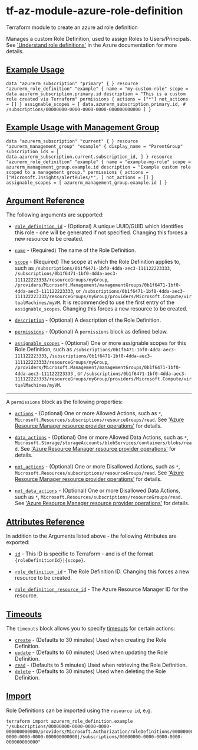 # tf-az-module-azure-role-definition
Terraform module to create an azure ad role definition 


Manages a custom Role Definition, used to assign Roles to Users/Principals. See ['Understand role definitions'](https://docs.microsoft.com/azure/role-based-access-control/role-definitions) in the Azure documentation for more details.

## [Example Usage](https://registry.terraform.io/providers/hashicorp/azurerm/latest/docs/resources/role_definition#example-usage)

```hcl
data "azurerm_subscription" "primary" { } resource "azurerm_role_definition" "example" { name = "my-custom-role" scope = data.azurerm_subscription.primary.id description = "This is a custom role created via Terraform" permissions { actions = ["*"] not_actions = [] } assignable_scopes = [ data.azurerm_subscription.primary.id, # /subscriptions/00000000-0000-0000-0000-000000000000 ] }
```

## [Example Usage with Management Group](https://registry.terraform.io/providers/hashicorp/azurerm/latest/docs/resources/role_definition#example-usage-with-management-group)

```hcl
data "azurerm_subscription" "current" { } resource "azurerm_management_group" "example" { display_name = "ParentGroup" subscription_ids = [ data.azurerm_subscription.current.subscription_id, ] } resource "azurerm_role_definition" "example" { name = "example-mg-role" scope = azurerm_management_group.example.id description = "Example custom role scoped to a management group." permissions { actions = ["Microsoft.Insights/alertRules/*", ] not_actions = [] } assignable_scopes = [ azurerm_management_group.example.id ] }
```

## [Argument Reference](https://registry.terraform.io/providers/hashicorp/azurerm/latest/docs/resources/role_definition#argument-reference)

The following arguments are supported:

-   [`role_definition_id`](https://registry.terraform.io/providers/hashicorp/azurerm/latest/docs/resources/role_definition#role_definition_id-1) - (Optional) A unique UUID/GUID which identifies this role - one will be generated if not specified. Changing this forces a new resource to be created.
    
-   [`name`](https://registry.terraform.io/providers/hashicorp/azurerm/latest/docs/resources/role_definition#name-1) - (Required) The name of the Role Definition.
    
-   [`scope`](https://registry.terraform.io/providers/hashicorp/azurerm/latest/docs/resources/role_definition#scope-1) - (Required) The scope at which the Role Definition applies to, such as `/subscriptions/0b1f6471-1bf0-4dda-aec3-111122223333`, `/subscriptions/0b1f6471-1bf0-4dda-aec3-111122223333/resourceGroups/myGroup`, `/providers/Microsoft.Management/managementGroups/0b1f6471-1bf0-4dda-aec3-111122223333`, or `/subscriptions/0b1f6471-1bf0-4dda-aec3-111122223333/resourceGroups/myGroup/providers/Microsoft.Compute/virtualMachines/myVM`. It is recommended to use the first entry of the `assignable_scopes`. Changing this forces a new resource to be created.
    
-   [`description`](https://registry.terraform.io/providers/hashicorp/azurerm/latest/docs/resources/role_definition#description-1) - (Optional) A description of the Role Definition.
    
-   [`permissions`](https://registry.terraform.io/providers/hashicorp/azurerm/latest/docs/resources/role_definition#permissions-1) - (Optional) A `permissions` block as defined below.
    
-   [`assignable_scopes`](https://registry.terraform.io/providers/hashicorp/azurerm/latest/docs/resources/role_definition#assignable_scopes-1) - (Optional) One or more assignable scopes for this Role Definition, such as `/subscriptions/0b1f6471-1bf0-4dda-aec3-111122223333`, `/subscriptions/0b1f6471-1bf0-4dda-aec3-111122223333/resourceGroups/myGroup`, `/providers/Microsoft.Management/managementGroups/0b1f6471-1bf0-4dda-aec3-111122223333` , or `/subscriptions/0b1f6471-1bf0-4dda-aec3-111122223333/resourceGroups/myGroup/providers/Microsoft.Compute/virtualMachines/myVM`.
    

___

A `permissions` block as the following properties:

-   [`actions`](https://registry.terraform.io/providers/hashicorp/azurerm/latest/docs/resources/role_definition#actions-1) - (Optional) One or more Allowed Actions, such as `*`, `Microsoft.Resources/subscriptions/resourceGroups/read`. See ['Azure Resource Manager resource provider operations'](https://docs.microsoft.com/azure/role-based-access-control/resource-provider-operations) for details.
    
-   [`data_actions`](https://registry.terraform.io/providers/hashicorp/azurerm/latest/docs/resources/role_definition#data_actions-1) - (Optional) One or more Allowed Data Actions, such as `*`, `Microsoft.Storage/storageAccounts/blobServices/containers/blobs/read`. See ['Azure Resource Manager resource provider operations'](https://docs.microsoft.com/azure/role-based-access-control/resource-provider-operations) for details.
    
-   [`not_actions`](https://registry.terraform.io/providers/hashicorp/azurerm/latest/docs/resources/role_definition#not_actions-1) - (Optional) One or more Disallowed Actions, such as `*`, `Microsoft.Resources/subscriptions/resourceGroups/read`. See ['Azure Resource Manager resource provider operations'](https://docs.microsoft.com/azure/role-based-access-control/resource-provider-operations) for details.
    
-   [`not_data_actions`](https://registry.terraform.io/providers/hashicorp/azurerm/latest/docs/resources/role_definition#not_data_actions-1) - (Optional) One or more Disallowed Data Actions, such as `*`, `Microsoft.Resources/subscriptions/resourceGroups/read`. See ['Azure Resource Manager resource provider operations'](https://docs.microsoft.com/azure/role-based-access-control/resource-provider-operations) for details.
    

## [Attributes Reference](https://registry.terraform.io/providers/hashicorp/azurerm/latest/docs/resources/role_definition#attributes-reference)

In addition to the Arguments listed above - the following Attributes are exported:

-   [`id`](https://registry.terraform.io/providers/hashicorp/azurerm/latest/docs/resources/role_definition#id-1) - This ID is specific to Terraform - and is of the format `{roleDefinitionId}|{scope}`.
    
-   [`role_definition_id`](https://registry.terraform.io/providers/hashicorp/azurerm/latest/docs/resources/role_definition#role_definition_id-2) - The Role Definition ID. Changing this forces a new resource to be created.
    
-   [`role_definition_resource_id`](https://registry.terraform.io/providers/hashicorp/azurerm/latest/docs/resources/role_definition#role_definition_resource_id-1) - The Azure Resource Manager ID for the resource.
    

## [Timeouts](https://registry.terraform.io/providers/hashicorp/azurerm/latest/docs/resources/role_definition#timeouts)

The `timeouts` block allows you to specify [timeouts](https://www.terraform.io/language/resources/syntax#operation-timeouts) for certain actions:

-   [`create`](https://registry.terraform.io/providers/hashicorp/azurerm/latest/docs/resources/role_definition#create-1) - (Defaults to 30 minutes) Used when creating the Role Definition.
-   [`update`](https://registry.terraform.io/providers/hashicorp/azurerm/latest/docs/resources/role_definition#update-1) - (Defaults to 60 minutes) Used when updating the Role Definition.
-   [`read`](https://registry.terraform.io/providers/hashicorp/azurerm/latest/docs/resources/role_definition#read-1) - (Defaults to 5 minutes) Used when retrieving the Role Definition.
-   [`delete`](https://registry.terraform.io/providers/hashicorp/azurerm/latest/docs/resources/role_definition#delete-1) - (Defaults to 30 minutes) Used when deleting the Role Definition.

## [Import](https://registry.terraform.io/providers/hashicorp/azurerm/latest/docs/resources/role_definition#import)

Role Definitions can be imported using the `resource id`, e.g.

```shell
terraform import azurerm_role_definition.example "/subscriptions/00000000-0000-0000-0000-000000000000/providers/Microsoft.Authorization/roleDefinitions/00000000-0000-0000-0000-000000000000|/subscriptions/00000000-0000-0000-0000-000000000000"
```